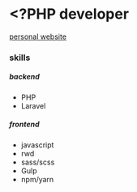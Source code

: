 # <?PHP developer

[personal website](https://neji0924.github.io)

### skills
##### backend
- PHP
- Laravel
##### frontend
- javascript
- rwd
- sass/scss
- Gulp
- npm/yarn